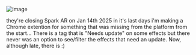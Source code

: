 ![image](https://github.com/user-attachments/assets/a1556caa-3dbb-4d9b-a016-cc4026f737f1)



they're closing Spark AR on Jan 14th 2025
in it's last days i'm making a Chrome extention for something that was missing from the platform from the start...
There is a tag that is "Needs update" on some effects but there never was an option to see/filter the effects that need an update.
Now, although late, there is :)

